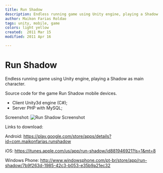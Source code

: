 ```yaml
---
title: Run Shadow
description: Endless running game using Unity engine, playing a Shadow as main character.
author: Maikon Farias Roldao
tags: unity, mobile, game
colors: light yellow
created:  2011 Mar 15
modified: 2011 Apr 16

---
```


Run Shadow
=========

Endless running game using Unity engine, playing a Shadow as main character.

Source code for the game Run Shadow mobile devices.
- Client Unity3d engine (C#);
- Server PHP with MySQL;

Screenshot:
![Run Shadow Screenshot](http://maikonfarias.com/blog/wp-content/uploads/2014/08/Screenshot_2014-08-31-19-45-51.png)

Links to download:

Android:
https://play.google.com/store/apps/details?id=com.maikonfarias.runshadow

iOS:
https://itunes.apple.com/us/app/run-shadow/id881946921?ls=1&mt=8

Windows Phone:
http://www.windowsphone.com/pt-br/store/app/run-shadow/7b9f263d-1985-42c3-b053-e35b9a21ec32